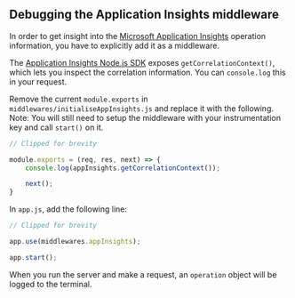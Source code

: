 ## Debugging the Application Insights middleware

In order to get insight into the [Microsoft Application Insights][appinsights] operation information, you have to explicitly add it as a middleware.

The [Application Insights Node.js SDK][sdk] exposes `getCorrelationContext()`, which lets you inspect the correlation information. You can `console.log` this in your request.

Remove the current `module.exports` in `middlewares/initialiseAppInsights.js` and replace it with the following. Note: You will still need to setup the middleware with your instrumentation key and call `start()` on it.

```javascript
// Clipped for brevity

module.exports = (req, res, next) => {
    console.log(appInsights.getCorrelationContext());

    next();
}
```

In `app.js`, add the following line:

```javascript
// Clipped for brevity

app.use(middlewares.appInsights);

app.start();
```

When you run the server and make a request, an `operation` object will be logged to the terminal.

[sdk]: https://github.com/Microsoft/ApplicationInsights-node.js/
[appinsights]: https://azure.microsoft.com/en-gb/services/application-insights/
